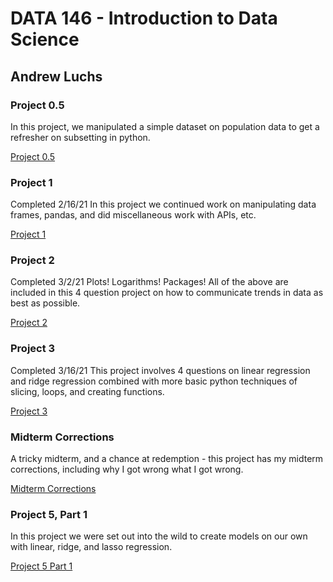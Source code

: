 # DATA 146 - Introduction to Data Science
## Andrew Luchs

### Project 0.5
In this project, we manipulated a simple dataset on population data to get a refresher on subsetting in python.

[Project 0.5](Project_0.5.md)


### Project 1
Completed 2/16/21
In this project we continued work on manipulating data frames, pandas, and did miscellaneous work with APIs, etc.

[Project 1](Project_1.md)


### Project 2
Completed 3/2/21
Plots! Logarithms! Packages! All of the above are included in this 4 question project on how to communicate trends in data as best as possible.

[Project 2](Project_2.md)

### Project 3
Completed 3/16/21 
This project involves 4 questions on linear regression and ridge regression combined with more basic python techniques of slicing, loops, and creating functions.

[Project 3](Project_3.md)

### Midterm Corrections
A tricky midterm, and a chance at redemption - this project has my midterm corrections, including why I got wrong what I got wrong.

[Midterm Corrections](Midterm_Corrections.md)

### Project 5, Part 1
In this project we were set out into the wild to create models on our own with linear, ridge, and lasso regression.

[Project 5 Part 1](Project_5_Part_1.md)
